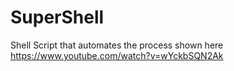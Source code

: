 # SuperShell
Shell Script that automates the process shown here https://www.youtube.com/watch?v=wYckbSQN2Ak
